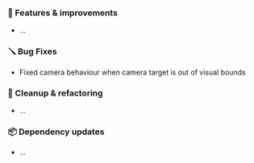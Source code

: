 ### 🚀 Features & improvements

- ...

### 🪛 Bug Fixes

- Fixed camera behaviour when camera target is out of visual bounds

### 🧽 Cleanup & refactoring

- ...

### 📦 Dependency updates

- ...